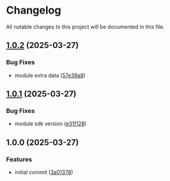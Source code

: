 # Changelog

All notable changes to this project will be documented in this file.

## [1.0.2](https://github.com/OBMS-Open-Business-Management-Software/paymentgateway-paypal/compare/v1.0.1...v1.0.2) (2025-03-27)


### Bug Fixes

* module extra data ([57e39a8](https://github.com/OBMS-Open-Business-Management-Software/paymentgateway-paypal/commit/57e39a878e73216bc7450804d7f7c43177c263fd))

## [1.0.1](https://github.com/OBMS-Open-Business-Management-Software/paymentgateway-paypal/compare/v1.0.0...v1.0.1) (2025-03-27)


### Bug Fixes

* module sdk version ([e31f128](https://github.com/OBMS-Open-Business-Management-Software/paymentgateway-paypal/commit/e31f128c9219aaf8462f84d22a2f6e36a1ab6aec))

## 1.0.0 (2025-03-27)


### Features

* initial commit ([3a01378](https://github.com/OBMS-Open-Business-Management-Software/paymentgateway-paypal/commit/3a013780c356f51bd667a681b58933e3263bdac2))
